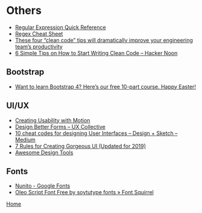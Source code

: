 # Others

- [Regular Expression Quick Reference][1]
- [Regex Cheat Sheet][10]
- [These four “clean code” tips will dramatically improve your engineering team’s productivity][2]
- [6 Simple Tips on How to Start Writing Clean Code – Hacker Noon][3]

## Bootstrap

- [Want to learn Bootstrap 4? Here’s our free 10-part course. Happy Easter!][4]

## UI/UX

- [Creating Usability with Motion][5]
- [Design Better Forms – UX Collective][6]
- [10 cheat codes for designing User Interfaces – Design + Sketch – Medium][7]
- [7 Rules for Creating Gorgeous UI (Updated for 2019)][11]
- [Awesome Design Tools][12]

## Fonts  

- [Nunito - Google Fonts][8]
- [Oleo Script Font Free by soytutype fonts » Font Squirrel][9]

[Home](../README.md)

[1]:http://regexrenamer.sourceforge.net/help/regex_quickref.html
[2]:https://engineering.videoblocks.com/these-four-clean-code-tips-will-dramatically-improve-your-engineering-teams-productivity-b5bd121dd150
[3]:https://hackernoon.com/6-simple-tips-on-how-to-start-writing-clean-code-d66c241aa268
[4]:https://medium.freecodecamp.org/want-to-learn-bootstrap-4-heres-our-free-10-part-course-happy-easter-35c004dc45a4
[5]:https://medium.com/ux-in-motion/creating-usability-with-motion-the-ux-in-motion-manifesto-a87a4584ddc
[6]:https://uxdesign.cc/design-better-forms-96fadca0f49c
[7]:https://medium.com/sketch-app-sources/design-cheatsheet-274384775da9
[8]:https://fonts.google.com/specimen/Nunito
[9]:https://www.fontsquirrel.com/fonts/oleo-script
[10]:https://dev.to/emmawedekind/regex-cheat-sheet-2j2a
[11]:https://medium.com/@erikdkennedy/7-rules-for-creating-gorgeous-ui-part-1-559d4e805cda
[12]:https://github.com/LisaDziuba/Awesome-Design-Tools
